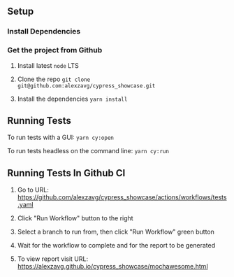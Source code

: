 ## Setup

### Install Dependencies

### Get the project from Github

1. Install latest `node` LTS 

2. Clone the repo
```git clone git@github.com:alexzavg/cypress_showcase.git```

3. Install the dependencies
```yarn install```

## Running Tests

To run tests with a GUI:
```yarn cy:open```

To run tests headless on the command line:
```yarn cy:run```

## Running Tests In Github CI

1. Go to URL: https://github.com/alexzavg/cypress_showcase/actions/workflows/tests.yaml

2. Click "Run Workflow" button to the right

3. Select a branch to run from, then click "Run Workflow" green button

4. Wait for the workflow to complete and for the report to be generated

5. To view report visit URL: https://alexzavg.github.io/cypress_showcase/mochawesome.html
